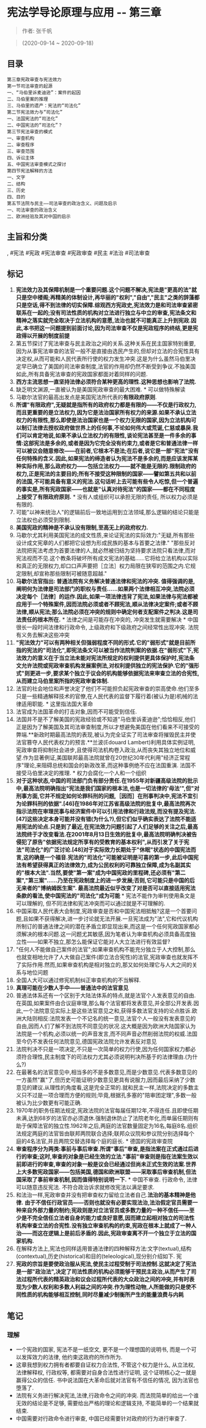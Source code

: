 # 宪法学导论原理与应用 -- 第三章

> 作者: 张千帆

> (2020-09-14 \~ 2020-09-18)

## 目录
```
第三章宪政审查与宪法效力
第一节司法审查的起源
一、“马伯里诉麦迪逊”：案件的起因
二、马伯里案的推理
三、马伯里的遗产：宪法的“司法化”
第二节宪法效力与“司法化”
一、法国宪法的“司法化”
二、中国宪法的“司法化”？
第三节宪法审查的模式
一、审查机构
二、审查程序
三、审查范围
四、诉讼主体
五、中国宪法审查模式之探讨
第四节宪法解释的方法
一、文字
二、结构
三、历史
四、目的
第五节法院与民主——司法审查的政治含义、问题及启示
一、司法审查的政治含义
二、欧洲经验及其对中国的启示
```

## 主旨和分类
, #宪法 #宪政 #宪法审查 #宪政审查 #民主 #法治 #司法审查

## 标记
1. **宪法效力及其保障机制是一个重要问题.这个问题不解决,宪法是"更高的法"就只是空中楼阁;再精美的体制设计,再华丽的"权利","自由","民主"之类的辞藻都只是空话,得不到法律的切实保障.综观西方宪政史,宪法效力是和司法审查紧密联系在一起的;没有司法性质的机构对立法进行独立与中立的审查,宪法条文和精神之落实就完全取决于立法机构的意愿,法治也就不可能真正上升到宪政.因此,本书把这一问题提到前面讨论,因为司法审查不仅是宪政程序的终结,更是宪政得以开展的制度前提**
99. 第五节探讨了宪法审查与民主政治之间的关系.这种关系在民主国家特别重要,因为从事宪法审查的法官一般不是直接由选民产生的,但却对立法的合宪性具有决定权,从而可能和人民代表所行使的权力发生冲突.这是为什么虽然马伯里决定早已确立了美国的司法审查制度,法官的作用却仍然不断受到争议.不独美国如此,所有具备宪法审查的宪政国家都面对着同样的问题.
100. **西方主流思想一直坚持法律必须符合某种更高的理性.这种思想也影响了法院.**
101. 缺乏明文渊源,一直被认为是美国宪政审查的最大困难.
    * 可以做特殊解读
102. 马歇尔法官的最高出发点是美国宪法所代表的**有限政府原则**.
103. **所谓"有限政府",无疑就是指所有的政府权力都是有限的——不仅是行政权力,而且更重要的是立法权力,因为它是法治国家所有权力的来源.如果不承认立法权力的有限性,那么即使是法治国家也是一个权力无限的国家,因为立法机构可以制订法律去授权政府做世界上的任何事,不论如何伟大或荒诞,仁慈或暴戾.我们可以肯定地说,如果不承认立法权力的有限性,谈论宪法甚至是一件多余的事情:这部宪法是多余的,或者是因为它完全没有约束力,或者是它和普通法律一样可以被议会随意修改——在前者,它根本不是法;在后者,说它是一部"宪法"没有任何特殊的含义.因此,如果宪法的缔造者认为宪法不是多余的,而是应该发挥某种实际作用,那么政府权力——包括立法权力——就不能是无限的.限制政府的权力,正是宪法的主要目的;所有不接受这种限制的国家——譬如第五共和以前的法国,不可能具备有意义的宪法.这句话听上去可能有些令人吃惊,但一个普遍的事实是,所有宪政国家——也就是"认真对待宪法"的国家——都在不同程度上接受了有限政府原则.**
    * 没有人或组织可以承担无限的责任, 所以权力必须是有限的.
104. 可能"以神来统治人"的逻辑前后一致地运用到立法领域,那么逻辑的结论只能是立法权也必须受到限制.
105. **美国宪政的精神是不承认没有限制,至高无上的政府权力.**
106. 马歇尔尤其利用美国宪法的成文性质,来论证宪法的实际效力:"无疑,所有那些设计成文宪章的人们都把它设想为形成民族的基本与首要之法律." "那些反对法院把宪法考虑为首要法律的人,就必然被归结为坚持要求法院只看法律,而对宪法视而不见.这个教条将破坏所有成文宪法的基础……它将给立法机构以实际和真正的无限权力,却口口声声要把［立法］权力局限在狭窄的范围之内.它规定限制,却宣称那些限制可被随意超越."
107. **马歇尔法官指出: 普通法院有义务解决普通法律和宪法的冲突. 值得强调的是,阐明何为法律是司法部门的职权与责任……如果两个法律相互冲突,法院必须决定每个［法律］的运作.因此,如果一项法律违背了宪法,如果法律与宪法都被应用于一个特殊案件,因而法院必须或者不顾宪法,顺从法律决定案件;或者不顾法律,顺从宪法;那么法院必须在冲突的规则中确定何者支配案件之判决.这是司法责任的根本所在.**
    * 法律之间是可能存在冲突的, 冲突发生就需要解决
    * 中国很长一段时间法律和行政命令, 上级政府和下级政府之间经常性出现冲突. 法院有义务去解决这些冲突
108. **"宪法效力"可以有两种相关但强弱程度不同的形式.它的"弱形式"就是目前所指的宪法的"司法化",即宪法条文可以被当作法院判案的依据.在"弱形式"下,宪法效力的意义在于当立法未能对宪法所规定的权利提供更具体保护时,宪法条文允许法院或宪政审查机构发展案例法,对权利提供独立的宪法保护.它的"强形式"则更进一步,要求某个独立于议会的机构能够依据宪法来审查立法的合宪性,从而建立马伯里案所指的宪政审查体制.**
109. 法官的社会地位和声誉决定了他们不可能担负起宪政审查的崇高使命.他们至多只是一些精通解释技术的官僚,在人民代表的监督下履行着(被认为是)机械的法律适用职能.
    * 这里指法国大革命
110. 法官成为法国革命的打击对象,因而不可能受到信任.
111. 法国并不是不了解美国的宪政经验或不知道"马伯里诉麦迪逊";恰恰相反,他们正是因为了解美国及其司法审查制度,所以才想避免美国在他们看来不可接受的弊端.**新政时期最高法院的表现,被认为完全证实了司法审查将摧毁民主并使法官篡夺人民代表权力的预言.**兰波(Edouard Lambert)利用具体实例证明,宪政审查将抑制社会进步,且使得司法机构卷入政治,从而丧失其独立地位和威望.作为显著例证,美国联邦最高法院就曾在20世纪30年代利用"经济正常程序"理论,来阻碍总统和国会的新政改革,而这种事例绝不应在法国重演. 法国不接受马伯里决定的推理.
    * 权力会腐化一个人和一个组织
112. **对于这种状态,中国的司法部门负有部分责任.在1955年对新疆高级法院的批示中,最高法院明确指出"宪法是我们国家的根本法,也是一切法律的'母法'",但"对刑事方面,它并不规定如何论罪科刑的问题,［因而］在刑事判决中,宪法不宜引为论罪科刑的依据".[46]在1986年对江苏省高级法院的批复中,最高法院再次指示法院在审理民事与经济案件中可以引用法律和行政法规,而没有提及宪法.[47]这些决定本身可能并没有错(为什么?),但它们似乎确实表达了法院不能适用宪法的论点.只是到了最近,在宪法效力问题引起了人们足够的关注之后,最高法院终于才改变看法.在2001年8月13日生效的批复中,最高法院明确判决被告侵犯了原告"依据宪法规定所享有的受教育的基本权利",从而引发了关于宪法"司法化"的广泛讨论.[48]对于实际效力长期处于"休眠"状态的中国宪法而言,这的确是一个福音.宪法的"司法化"可能被证明是可喜的第一步,此后中国宪法有希望获得真正的法律效力,成为公民权利的可靠独立保障,成为名副其实的"根本大法".当然,要使"第一案"成为中国宪政的里程碑,还必须有"第二案","第三案"……乃至在宪政制度上的进一步发展;否则,它可能只是中国的后无来者的"博纳姆医生案". 最高法院最近似乎改变了对是否可以直接适用宪法条款的看法,使中国宪法的"司法化"成为可能**
    * 宪法不能作为审判使用条文是可以理解的, 但不同法律和宪法冲突而可以通过就是不可理解的.
113. 中国采取人民代表大会制度,宪政审查是否和中国宪法相抵触?这是一个首要问题,且如果不获得解决,进一步讨论就无法开展.一旦宪法成为"法",它和代议机构所制订的普通法律之间的潜在矛盾立即显现出来,而这是一个任何宪政国家都必须解决的根本问题.这一问题尤其敏感,因为笔者认为审查机构必须具备高度独立性——如果不独立,那怎么能保证它能对人大立法进行有效监督?
114. "任何人不能做自己案件的法官";如果审查机构不能充分独立于人大控制,那么也就变相地允许了人大做自己案件(即立法合宪性)的法官,宪政审查也就发挥不了实际作用.然而,如果审查机构是相对独立的,那又如何处理它与人大之间的关系与地位问题
115. 全国人大可以通过修宪机制纠正审查机构的不当解释.
116. **真理可能在少数人手中——普通法中的法官意见**
117. 普通法体系还有一个区别于大陆法体系的特点,就是法官个人发表意见的自由.在英国,如果案件由合议庭审理,那么每个法官都将发表意见,并全部公开发表.因此,一个法院意见实际上是这些法官意见之和,获得多数法官支持的论点胜诉.欧洲大陆则相反:法院发表一个不记名的统一意见,法官个人一般没有发表意见的自由,因而人们了解不到法院不同意见的状况.这大概是因为欧洲大陆国家认为法院是一个机构,必须以统一的声音发言,而不同声音必然削弱法院的权威.法国至今仍不发表任何法院意见,德国宪政法院允许发表反对意见
118. 法院判决不只是一项决定,不只是一次简单的权力行使,因为任何国家权力都必须符合理性,民主制度下的司法权力尤其必须说明判决所基于的法律理由.(为什么?)
119. 在最著名的法官意见中,相当多的不是多数意见,而是少数意见.代表多数意见的一方虽然"赢"了,但历史可能证明少数意见更具有说服力,因而最后采纳了少数意见的建议.从理性的角度看,这是完全正常的.就和民主一样,法院决定的多数主义只不过是一项合理而方便的规则;毕竟,根据孔多塞的"陪审团定理",多数一般被认为比少数更有可能正确.
120. 1970年的职务任期法规定,宪政法院的法官每届任期12年,不得连任.且即使任期未满,达到68岁的法官亦必须退休.强制退休防止了法院老年化,而单届任期则有助于保障法官的独立性.1962年之后,两庭的法官数量固定为16名,每庭8名.组织法规定两庭的法官皆由联邦两院联合选择;联邦众议院和参议院分别选择每个庭的4名法官,并且两院交替选择每个庭的庭长.
    * 德国的宪政审查院
121. **审查程序分为两类:事前与事后审查.所谓"事后"审查,是指法案在正式通过后进行的审查;这时,审查的对象是已经生效的立法."事前"审查则是指在法案生效以前即进行的审查,审查的对象一般是议会已经通过但尚未正式生效的法案.世界上大多数宪政国家——包括美国,德国和欧洲联盟——采取事后审查机制,但法国采取了事前审查机制,因而值得特别说明一下.**
    * 中国不审查. 行政命令, 法律可以随意违反宪法. 不符合政治诉求就修改宪法以满足要求.
122. 和法治一样,宪政审查并没有把审查权力留给立法者自己.**法治的基本精神是他律.** **由于不信任行政官员——否则也就没有必要实现法治,法治假定官员需要一种来自外部力量的制约;宪政则是对立法官员或多数力量的一种不信任——至少是不完全信任立法者自身的能力或良好意愿,因而建立起相对独立的司法性机构审查立法的合宪性.没有独立审查机构的约束,宪政在根本上就成了一种人治——而这在逻辑上是前后矛盾的.因此,宪政审查离不开一个独立于立法的国家机构.**
123. 在解释方法上,宪法也同样适用普通法律的四种解释方法:文字(textual),结构(contextual),历史(historical)和目的(teleological),现分别介绍如下. 宪
124. **宪政的宗旨是要使政治服从宪法,使民主过程受制于司法控制.这就决定了宪法是一部"政治法",决定了司法性质的机构必须能够干预民主政治,从而产生了司法过程所代表的精英政治和议会过程所代表的大众政治之间的冲突,并有时表现为少数人权利和多数人利益之间的冲突.作为理性动物,人所能做的只是使不同性质的机构能够相互控制,同时尽量减少制衡所产生的能量浪费与内耗**

## 笔记

### 理解
* 一个宪政的国家, 宪法不是一纸空文, 更不是一个理想国的说明书, 而是一个可以发挥效力的法律, 他约束这政府的所作所为.
* 这章我想到权力拥有者都要自证权力合法性, 不管这个权力是什么, 从立法权, 法律解释权, 行政权等, 都需要对自身合法性进行证明, 这个证明核心之一就是赢得公众的信任. 书中说法国在大革命后就对法官有不信任的情况, 因为法官也堕落了.
* 法院有义务进行解决宪法,法律,行政命令之间的冲突. 而法院简单的给出一个谁无效的结论是不足够, 需要给出严格的理论和逻辑支持, 不能简单的一个结果就结束.
* 中国需要对行政命令进行审查, 中国已经需要针对政府的行为进行审查了.
